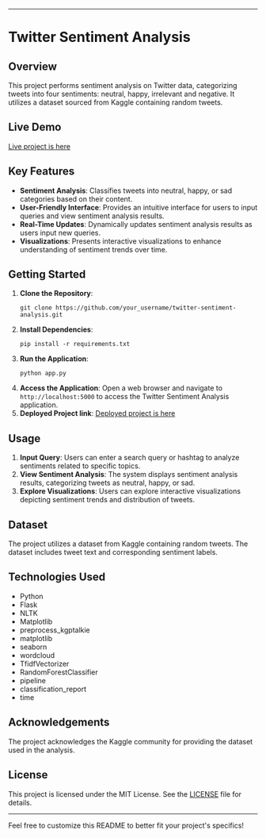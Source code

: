 
---

# Twitter Sentiment Analysis

## Overview
This project performs sentiment analysis on Twitter data, categorizing tweets into four sentiments: neutral, happy, irrelevant and negative. It utilizes a dataset sourced from Kaggle containing random tweets.

## Live Demo
[Live project is here](https://twittersentimentalanalysis.streamlit.app/)

## Key Features
- **Sentiment Analysis**: Classifies tweets into neutral, happy, or sad categories based on their content.
- **User-Friendly Interface**: Provides an intuitive interface for users to input queries and view sentiment analysis results.
- **Real-Time Updates**: Dynamically updates sentiment analysis results as users input new queries.
- **Visualizations**: Presents interactive visualizations to enhance understanding of sentiment trends over time.

## Getting Started
1. **Clone the Repository**:
   ```
   git clone https://github.com/your_username/twitter-sentiment-analysis.git
   ```
2. **Install Dependencies**:
   ```
   pip install -r requirements.txt
   ```
3. **Run the Application**:
   ```
   python app.py
   ```
4. **Access the Application**:
   Open a web browser and navigate to `http://localhost:5000` to access the Twitter Sentiment Analysis application.
5. **Deployed Project link**:
   [Deployed project is here](https://twittersentimentalanalysis.streamlit.app/)

## Usage
1. **Input Query**: Users can enter a search query or hashtag to analyze sentiments related to specific topics.
2. **View Sentiment Analysis**: The system displays sentiment analysis results, categorizing tweets as neutral, happy, or sad.
3. **Explore Visualizations**: Users can explore interactive visualizations depicting sentiment trends and distribution of tweets.

## Dataset
The project utilizes a dataset from Kaggle containing random tweets. The dataset includes tweet text and corresponding sentiment labels.

## Technologies Used
- Python
- Flask
- NLTK
- Matplotlib
- preprocess_kgptalkie
- matplotlib
- seaborn
- wordcloud
- TfidfVectorizer
- RandomForestClassifier
- pipeline
- classification_report
- time

## Acknowledgements
The project acknowledges the Kaggle community for providing the dataset used in the analysis.

## License
This project is licensed under the MIT License. See the [LICENSE](LICENSE) file for details.

---

Feel free to customize this README to better fit your project's specifics!
